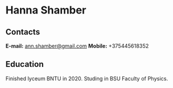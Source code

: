 # Hanna Shamber

## Contacts
**E-mail:** ann.shamber@gmail.com
**Mobile:** +375445618352

## Education
Finished lyceum BNTU in 2020. Studing in BSU Faculty of Physics.
